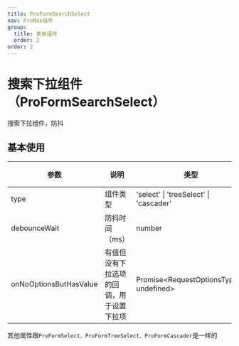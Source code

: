 ```yaml
---
title: ProFormSearchSelect
nav: ProMax组件
group:
  title: 表单组件
  order: 2
order: 2
---
```


# 搜索下拉组件（ProFormSearchSelect）

搜索下拉组件，防抖

## 基本使用

<code src="./demos/pro-form-search-select/demo1.tsx"></code>

| 参数                   | 说明                                     | 类型                                      | 默认值   | 版本 |
| ---------------------- | ---------------------------------------- | ----------------------------------------- | -------- | ---- |
| type                   | 组件类型                                 | 'select' \| 'treeSelect' \| 'cascader'    | 'select' | -    |
| debounceWait           | 防抖时间（ms）                           | number                                    | 300      | -    |
| onNoOptionsButHasValue | 有值但没有下拉选项的回调，用于设置下拉项 | Promise<RequestOptionsType[]\| undefined> | -        | -    |

其他属性跟`ProFormSelect、ProFormTreeSelect、ProFormCascader`是一样的
